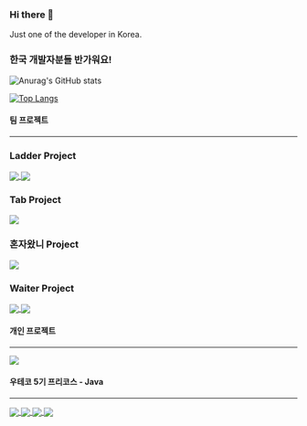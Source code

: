 ### Hi there 👋
Just one of the developer in Korea.

### 한국 개발자분들 반가워요!

</d>

<!-- 깃 스탯 -->
![Anurag's GitHub stats](https://github-readme-stats.vercel.app/api?username=HAERYN&show_icons=true&theme=cobalt)


<!-- 
<!-- 언어 사용량 -->
[![Top Langs](https://github-readme-stats.vercel.app/api/top-langs/?username=HAERYN&layout=compact)](https://github.com/anuraghazra/github-readme-stats)



<!-- 주요 레포 -->
#### 팀 프로젝트
***
### Ladder Project
<a href="https://github.com/2022-SeongNam-Team-C/Ladder-Frontend">
  <img align="center" src="https://github-readme-stats.vercel.app/api/pin/?username=2022-SeongNam-Team-C&repo=Ladder-Frontend" />
</a>

<a href="https://github.com/2022-SeongNam-Team-C/Ladder-Backend">
  <img align="center" src="https://github-readme-stats.vercel.app/api/pin/?username=2022-SeongNam-Team-C&repo=Ladder-Backend" />
</a>

### Tab Project
<a href="https://github.com/Techeer3-Spring-Study/TAB-Frontend">
  <img align="center" src="https://github-readme-stats.vercel.app/api/pin/?username=Techeer3-Spring-Study&repo=TAB-Frontend" />
</a>

### 혼자왔니 Project
<a href="https://github.com/TecheerBootios/RUAlone-iOS">
  <img align="center" src="https://github-readme-stats.vercel.app/api/pin/?username=TecheerBootios&repo=RUAlone-iOS" />
</a>

### Waiter Project
<a href="https://github.com/2022-Winter-Bootcamp-Team-D/react-repo">
  <img align="center" src="https://github-readme-stats.vercel.app/api/pin/?username=2022-Winter-Bootcamp-Team-D&repo=react-repo" />
</a>
<a href="https://github.com/2022-Winter-Bootcamp-Team-D/reactNative-repo">
  <img align="center" src="https://github-readme-stats.vercel.app/api/pin/?username=2022-Winter-Bootcamp-Team-D&repo=reactNative-repo" />
</a>

#### 개인 프로젝트
***
<a href="https://github.com/HAERYN/Mymemo">
  <img align="center" src="https://github-readme-stats.vercel.app/api/pin/?username=HAERYN&repo=Mymemo"/>
</a>


#### 우테코 5기 프리코스 - Java
***
<a href="https://github.com/woowacourse-precourse/java-onboarding">
  <img align="center" src="https://github-readme-stats.vercel.app/api/pin/?username=woowacourse-precourse&repo=java-onboarding"/>
</a>
<a href="https://github.com/woowacourse-precourse/java-baseball">
  <img align="center" src="https://github-readme-stats.vercel.app/api/pin/?username=woowacourse-precourse&repo=java-baseball"/>
</a>
<a href="https://github.com/woowacourse-precourse/java-lotto">
  <img align="center" src="https://github-readme-stats.vercel.app/api/pin/?username=woowacourse-precourse&repo=java-lotto"/>
</a>
<a href="https://github.com/woowacourse-precourse/java-bridge">
  <img align="center" src="https://github-readme-stats.vercel.app/api/pin/?username=woowacourse-precourse&repo=java-bridge"/>
</a>
